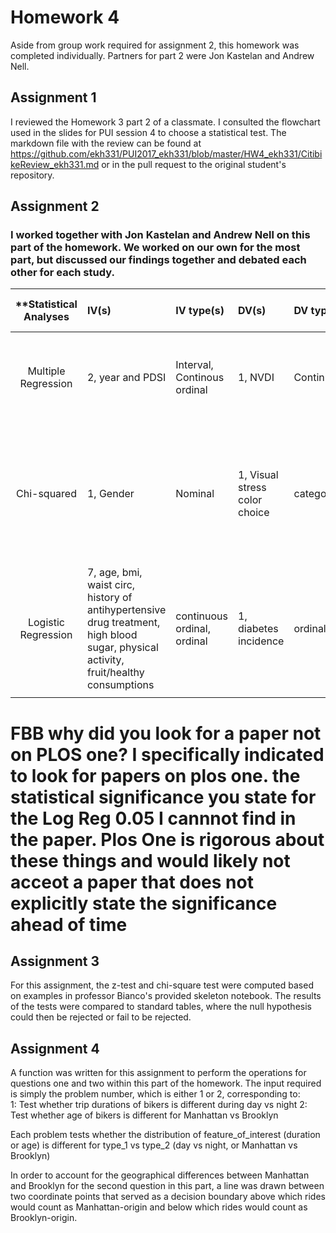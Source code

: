 # Homework 4

Aside from group work required for assignment 2, this homework was completed individually. Partners for part 2 were Jon Kastelan and Andrew Nell. 

## Assignment 1

I reviewed the Homework 3 part 2 of a classmate. I consulted the flowchart used in the slides for PUI session 4 to choose a statistical test. The markdown file with the review can be found at https://github.com/ekh331/PUI2017_ekh331/blob/master/HW4_ekh331/CitibikeReview_ekh331.md 
or in the pull request to the original student's repository.

## Assignment 2

### I worked together with Jon Kastelan and Andrew Nell on this part of the homework. We worked on our own for the most part, but discussed our findings together and debated each other for each study.

| **Statistical Analyses	|  IV(s)  |  IV type(s) |  DV(s)  |  DV type(s)  |  Control Var | Control Var type  | Question to be Answered | _H0_ | alpha | Link to Paper **| 
|:----------:|:----------|:------------|:-------------|:-------------|:------------|:------------- |:------------------|:----:|:-------:|:-------| 
|Multiple Regression|2, year and PDSI| Interval, Continous ordinal |1, NVDI| Continuous |n/a|n/a|Does climate wetness from PDSI affect the NVDI of China?|Climate wetness via PDSI per year has no effect on NVDI|0.05|(http://journals.plos.org/plosone/article?id=10.1371/journal.pone.0126044)|
Chi-squared	| 1, Gender | Nominal | 1, Visual stress color choice| categorical | age | continuous | 	Does gender affect visual stress color overlay preference? | There is no statistically significant difference between gender and visual stress color overlay choice | 0.04 | (http://journals.plos.org/plosone/article?id=10.1371/journal.pone.0163326) |
Logistic Regression	| 7, age, bmi, waist circ, history of antihypertensive drug treatment, high blood sugar, physical activity, fruit/healthy consumptions | continuous ordinal, ordinal | 1, diabetes incidence| ordinal | gender, year of cohort | categorical | 	Can a risk factor model evaluate risk for and predict diabetes incidence? | Variables don't have significant predictive power to evaluate risk for diabetes incidence| 0.05 |(http://care.diabetesjournals.org/content/26/3/725?26/3/725) |
  ||||||||| 
  
  # FBB why did you look for a paper not on PLOS one? I specifically indicated to look for papers on plos one. the statistical significance you state for the Log Reg 0.05 I cannnot find in the paper. Plos One is rigorous about these things and would likely not acceot a paper that does not explicitly state the significance ahead of time
  
  ## Assignment 3
  
For this assignment, the z-test and chi-square test were computed based on examples in professor Bianco's provided skeleton notebook. The results of the tests were compared to standard tables, where the null hypothesis could then be rejected or fail to be rejected.

## Assignment 4

A function was written for this assignment to perform the operations for questions one and two within this part of the homework. 
The input required is simply the problem number, which is either 1 or 2, corresponding to:<br>
  1: Test whether trip durations of bikers is different during day vs night
  2: Test whether age of bikers is different for Manhattan vs Brooklyn
  <p>
  Each problem tests whether the distribution of feature_of_interest (duration or age) is 
  different for type_1 vs type_2 (day vs night, or Manhattan vs Brooklyn)
  <p>
 In order to account for the geographical differences between Manhattan and Brooklyn for the second question in this part, a line was drawn between two coordinate points that served as a decision boundary above which rides would count as Manhattan-origin and below which rides would count as Brooklyn-origin.
